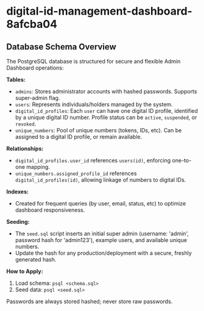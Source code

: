 # digital-id-management-dashboard-8afcba04

## Database Schema Overview

The PostgreSQL database is structured for secure and flexible Admin Dashboard operations:

**Tables:**
- `admins`: Stores administrator accounts with hashed passwords. Supports super-admin flag.
- `users`: Represents individuals/holders managed by the system.
- `digital_id_profiles`: Each `user` can have one digital ID profile, identified by a unique digital ID number. Profile status can be `active`, `suspended`, or `revoked`.
- `unique_numbers`: Pool of unique numbers (tokens, IDs, etc). Can be assigned to a digital ID profile, or remain available.

**Relationships:**
- `digital_id_profiles.user_id` references `users(id)`, enforcing one-to-one mapping.
- `unique_numbers.assigned_profile_id` references `digital_id_profiles(id)`, allowing linkage of numbers to digital IDs.

**Indexes:**
- Created for frequent queries (by user, email, status, etc) to optimize dashboard responsiveness.

**Seeding:**
- The `seed.sql` script inserts an initial super admin (username: 'admin', password hash for 'admin123'), example users, and available unique numbers.
- Update the hash for any production/deployment with a secure, freshly generated hash.

**How to Apply:**
1. Load schema: `psql <schema.sql>`
2. Seed data: `psql <seed.sql>`

Passwords are always stored hashed; never store raw passwords.
